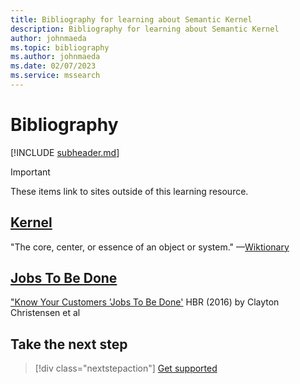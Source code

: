 ```yaml
---
title: Bibliography for learning about Semantic Kernel
description: Bibliography for learning about Semantic Kernel
author: johnmaeda
ms.topic: bibliography
ms.author: johnmaeda
ms.date: 02/07/2023
ms.service: mssearch
---
```

# Bibliography

[!INCLUDE [subheader.md](../includes/pat_large.md)]

> [!IMPORTANT]
> These items link to sites outside of this learning resource.

## [Kernel](/semantic-kernel/concepts-sk/kernel)
"The core, center, or essence of an object or system." —[Wiktionary](https://en.wiktionary.org/wiki/kernel)

## [Jobs To Be Done](/semantic-kernel/concepts-sk/planner)
["Know Your Customers 'Jobs To Be Done'](https://hbr.org/2016/09/know-your-customers-jobs-to-be-done) HBR (2016) by Clayton Christensen et al

## Take the next step

> [!div class="nextstepaction"]
> [Get supported](/semantic-kernel/support)

